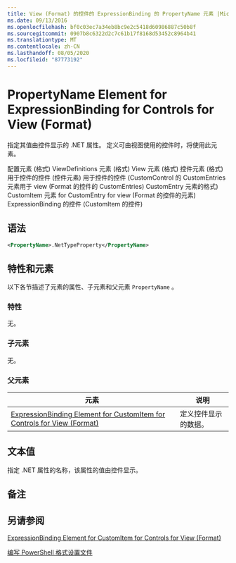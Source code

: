 ```yaml
---
title: View (Format) 的控件的 ExpressionBinding 的 PropertyName 元素 |Microsoft Docs
ms.date: 09/13/2016
ms.openlocfilehash: bf0c03ec7a34eb8bc9e2c5418d60986887c50b8f
ms.sourcegitcommit: 0907b8c6322d2c7c61b17f8168d53452c8964b41
ms.translationtype: MT
ms.contentlocale: zh-CN
ms.lasthandoff: 08/05/2020
ms.locfileid: "87773192"
---
```

# <a name="propertyname-element-for-expressionbinding-for-controls-for-view-format"></a>PropertyName Element for ExpressionBinding for Controls for View (Format)

指定其值由控件显示的 .NET 属性。 定义可由视图使用的控件时，将使用此元素。

配置元素 (格式) ViewDefinitions 元素 (格式) View 元素 (格式) 控件元素 (格式) 用于控件的控件 (控件元素) 用于控件的控件 (CustomControl 的 CustomEntries 元素用于 view (Format 的控件的 CustomEntries) CustomEntry 元素的格式) CustomItem 元素 for CustomEntry for view (Format 的控件的元素) ExpressionBinding 的控件 (CustomItem 的控件) 

## <a name="syntax"></a>语法

```xml
<PropertyName>.NetTypeProperty</PropertyName>
```

## <a name="attributes-and-elements"></a>特性和元素

以下各节描述了元素的属性、子元素和父元素 `PropertyName` 。

### <a name="attributes"></a>特性

无。

### <a name="child-elements"></a>子元素

无。

### <a name="parent-elements"></a>父元素

|元素|说明|
|-------------|-----------------|
|[ExpressionBinding Element for CustomItem for Controls for View (Format)](./expressionbinding-element-for-customitem-for-controls-for-view-format.md)|定义控件显示的数据。|

## <a name="text-value"></a>文本值

指定 .NET 属性的名称，该属性的值由控件显示。

## <a name="remarks"></a>备注

## <a name="see-also"></a>另请参阅

[ExpressionBinding Element for CustomItem for Controls for View (Format)](./expressionbinding-element-for-customitem-for-controls-for-view-format.md)

[编写 PowerShell 格式设置文件](./writing-a-powershell-formatting-file.md)
